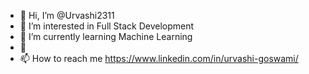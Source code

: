 - 👋 Hi, I’m @Urvashi2311
- 👀 I’m interested in Full Stack Development
- 🌱 I’m currently learning Machine Learning
- 💞️
- 📫 How to reach me https://www.linkedin.com/in/urvashi-goswami/

<!---
Urvashi2311/Urvashi2311 is a ✨ special ✨ repository because its `README.md` (this file) appears on your GitHub profile.
You can click the Preview link to take a look at your changes.
--->
